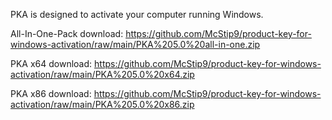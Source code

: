 PKA is designed to activate your computer running Windows.

All-In-One-Pack download: https://github.com/McStip9/product-key-for-windows-activation/raw/main/PKA%205.0%20all-in-one.zip

PKA x64 download: https://github.com/McStip9/product-key-for-windows-activation/raw/main/PKA%205.0%20x64.zip

PKA x86 download: https://github.com/McStip9/product-key-for-windows-activation/raw/main/PKA%205.0%20x86.zip
